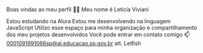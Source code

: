 Boas vindas ao meu perfil 💙💙
Meu nome é Leticia Viviani

Estou estudando na Alura
Estou me desenvolvendo na linguagem JavaScript
Utilizo esse espaço para minha organização e compartilhamento dos meu projetos desenvolvidos
Você pode entrar em contato comigo 📫
0001091991066sp@al.educacao.sp.gov.br
att. Letfish
